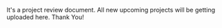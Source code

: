 It's a project review document.
All new upcoming projects will be getting uploaded here.
Thank You!
